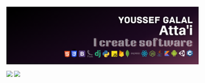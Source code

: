 ![Banner](https://github.com/youssef-attai/youssef-attai/blob/main/banner.png)

[1]: https://www.linkedin.com/in/youssef-attai/
[2]: https://g.dev/youssef-attai/

[<img width="30px" src="https://cdn.jsdelivr.net/gh/devicons/devicon/icons/linkedin/linkedin-original.svg"/>][1]
[<img width="30px" src="https://cdn.jsdelivr.net/gh/devicons/devicon/icons/google/google-original.svg"/>][2]